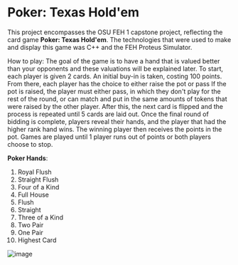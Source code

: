 # Poker: Texas Hold'em
This project encompasses the OSU FEH 1 capstone project, reflecting the card game **Poker: Texas Hold'em**. The technologies that were used to make and display this game was C++ and the FEH Proteus Simulator.

How to play:
The goal of the game is to have a hand that is valued better than your opponents and these valuations will be explained later. To start, each player is given 2 cards. An initial buy-in is taken, costing 100 points. From there, each player has the choice to either raise the pot or pass If the pot is raised, the player must either pass, in which they don't play for the rest of the round, or can match and put in the same amounts of tokens that were raised by the other player. After this, the next card is flipped and the process is repeated until 5 cards are laid out. Once the final round of bidding is complete, players reveal their hands, and the player that had the higher rank hand wins. The winning player then receives the points in the pot. Games are played until 1 player runs out of points or both players choose to stop.

**Poker Hands**:
1. Royal Flush
2. Straight Flush
3. Four of a Kind
4. Full House
5. Flush
6. Straight
7. Three of a Kind
8. Two Pair
9. One Pair
10. Highest Card

![image](https://github.com/prathkan03/Proteus_Simulator/assets/113949884/5ef477a8-01fe-45a8-892a-1bfee9477d99)
